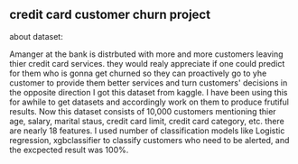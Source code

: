 ##  credit card customer churn project


about dataset:

Amanger at the bank is distrbuted with more and more customers leaving thier credit card services. they would realy appreciate if one could predict for them
who is gonna get churned so they can proactively go to yhe customer to provide them better services and turn customers' decisions in the opposite direction
I got this dataset from kaggle. I have been using this for awhile to get datasets and accordingly work on them to produce frutiful results.
Now this dataset consists of 10,000 customers mentioning thier age, salary, marital staus, credit card limit, credit card category, etc. there are nearly 18 features.
I used number of classification models like Logistic regression, xgbclassifier to classify customers who need to be alerted, and the excpected result was 100%.
